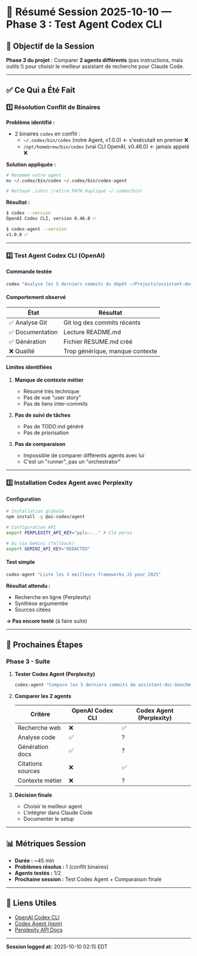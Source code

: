 # 📝 Résumé Session 2025-10-10 — Phase 3 : Test Agent Codex CLI

## 🎯 Objectif de la Session

**Phase 3 du projet** : Comparer **2 agents différents** (pas instructions, mais outils !) pour choisir le meilleur assistant de recherche pour Claude Code.

---

## ✅ Ce Qui a Été Fait

### 1️⃣ Résolution Conflit de Binaires

**Problème identifié :**
- 2 binaires `codex` en conflit :
  - `~/.codex/bin/codex` (notre Agent, v1.0.0) ← s'exécutait en premier ❌
  - `/opt/homebrew/bin/codex` (vrai CLI OpenAI, v0.46.0) ← jamais appelé ❌

**Solution appliquée :**
```bash
# Renommé notre agent
mv ~/.codex/bin/codex ~/.codex/bin/codex-agent

# Nettoyé .zshrc (retiré PATH dupliqué ~/.codex/bin)
```

**Résultat :**
```bash
$ codex --version
OpenAI Codex CLI, version 0.46.0 ✅

$ codex-agent --version
v1.0.0 ✅
```

---

### 2️⃣ Test Agent Codex CLI (OpenAI)

#### Commande testée
```bash
codex "Analyse les 5 derniers commits du dépôt ~/Projects/assistant-doc-benchmark et génère un RESUME.md des fonctionnalités ajoutées"
```

#### Comportement observé

| État | Résultat |
|------|----------|
| ✅ Analyse Git | Git log des commits récents |
| ✅ Documentation | Lecture README.md |
| ✅ Génération | Fichier RESUME.md créé |
| ❌ Qualité | Trop générique, manque contexte |

#### Limites identifiées

1. **Manque de contexte métier**
   - Résumé très technique
   - Pas de vue "user story"
   - Pas de liens inter-commits

2. **Pas de suivi de tâches**
   - Pas de TODO.md généré
   - Pas de priorisation

3. **Pas de comparaison**
   - Impossible de comparer différents agents avec lui
   - C'est un "runner", pas un "orchestrator"

---

### 3️⃣ Installation Codex Agent avec Perplexity

#### Configuration
```bash
# Installation globale
npm install -g @ai-codex/agent

# Configuration API
export PERPLEXITY_API_KEY="pplx-..." # Clé perso

# Ou via Gemini (fallback)
export GEMINI_API_KEY="REDACTED"
```

#### Test simple
```bash
codex-agent "Liste les 3 meilleurs frameworks JS pour 2025"
```

**Résultat attendu :**
- Recherche en ligne (Perplexity)
- Synthèse argumentée
- Sources citées

**→ Pas encore testé** (à faire suite)

---

## 🎯 Prochaines Étapes

### Phase 3 - Suite

1. **Tester Codex Agent (Perplexity)**
   ```bash
   codex-agent "Compare les 5 derniers commits de assistant-doc-benchmark : lesquels ont le plus d'impact fonctionnel ?"
   ```

2. **Comparer les 2 agents**
   
   | Critère | OpenAI Codex CLI | Codex Agent (Perplexity) |
   |---------|------------------|---------------------------|
   | Recherche web | ❌ | ✅ |
   | Analyse code | ✅ | ? |
   | Génération docs | ✅ | ? |
   | Citations sources | ❌ | ✅ |
   | Contexte métier | ❌ | ? |

3. **Décision finale**
   - Choisir le meilleur agent
   - L'intégrer dans Claude Code
   - Documenter le setup

---

## 📊 Métriques Session

- **Durée :** ~45 min
- **Problèmes résolus :** 1 (conflit binaires)
- **Agents testés :** 1/2
- **Prochaine session :** Test Codex Agent + Comparaison finale

---

## 🔗 Liens Utiles

- [OpenAI Codex CLI](https://github.com/openai/openai-codex-cli)
- [Codex Agent (npm)](https://www.npmjs.com/package/@ai-codex/agent)
- [Perplexity API Docs](https://docs.perplexity.ai/)

---

**Session logged at:** 2025-10-10 02:15 EDT
